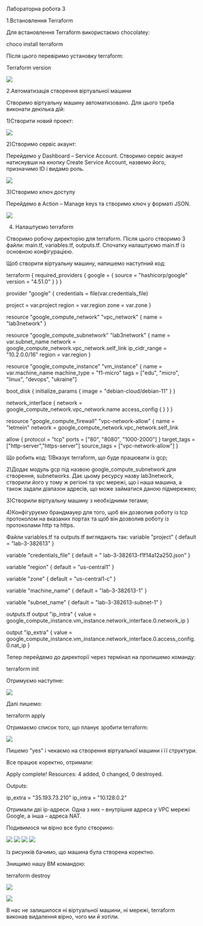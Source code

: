 ﻿Лабораторна робота 3

1.Встановлення Terraform

Для встановлення Terraform використаємо chocolatey:

choco install terraform

Після цього перевіримо установку terraform:

Terraform version

![](screenshots/screen1.png)

2.Автоматизація створення віртуальної машини

Створимо віртуальну машину автоматизовано. Для цього треба виконати декілька дій:

1)Створити новий проект:

![](screenshots\screen2.png)

2)Створимо сервіс акаунт:

Перейдемо у Dashboard – Service Account. Створимо сервіс акаунт натиснувши на кнопку Create Service Account,  назвемо його, призначимо ID і видамо роль.

![](screenshots\screen3.png)

3)Створимо ключ доступу 

Перейдемо в Action – Manage keys та створимо ключ у форматі JSON.

![](screenshots\screen4.png)

4)	Налаштуємо terraform

Створимо робочу директорію для terraform. Після цього створимо 3 файли: main.tf, variables.tf, outputs.tf. Спочатку налаштуємо main.tf із основною конфігурацією.

Щоб створити віртуальну машину, напишемо наступний код:

terraform {
  required_providers {
    google = {
      source = "hashicorp/google"
      version = "4.51.0"
    }
  }
}

provider "google" {
  credentials = file(var.credentials_file)

  project = var.project
  region  = var.region
  zone    = var.zone
}

resource "google_compute_network" "vpc_network" {
  name = "lab3network"
}

resource "google_compute_subnetwork" "lab3network" {
  name          = var.subnet_name
  network       = google_compute_network.vpc_network.self_link
  ip_cidr_range = "10.2.0.0/16"
  region        = var.region
}


resource "google_compute_instance" "vm_instance" {
  name         = var.machine_name
  machine_type = "f1-micro"
  tags = ["edu", "micro", "linux", "devops", "ukraine"]

  boot_disk {
    initialize_params {
      image = "debian-cloud/debian-11"
    }
  }

  network_interface {
    network = google_compute_network.vpc_network.name
    access_config {
    }
  }
}

resource "google_compute_firewall" "vpc-network-allow" {
  name    = "letmein"
  network = google_compute_network.vpc_network.self_link

  allow {
    protocol = "tcp"
    ports    = ["80", "8080", "1000-2000"]
  }
  target_tags = ["http-server","https-server"]
  source_tags = ["vpc-network-allow"]
}


Що робить код:
1)Вказує terraform, що буде працювати із gcp;

2)Додає модуль gcp під назвою google_compute_subnetwork для створення,  subnetworks. Дає цьому ресурсу назву lab3network, створили його у тому ж регіоні та vpc мережі, що і наша машина, а також задали діапазон адресів, що може займатися даною підмережею;

3)Створили віртуальну машину з необхідними тегами;

4)Конфігуруємо брандмауер для того, щоб він дозволив роботу із tcp протоколом на вказаних портах та щоб він дозволив роботу із протоколами http та https.

Файли variables.tf та outputs.tf виглядають так:
variable "project" {
    default = "lab-3-382613"
}

variable "credentials_file" {
    default = " lab-3-382613-f1f14a12a250.json"
}

variable "region" {
    default = "us-central1"
}

variable "zone" {
    default = "us-central1-c"
}

variable "machine_name" {
    default = "lab-3-382613-1"
}

variable "subnet_name" {
  default = "lab-3-382613-subnet-1"
}

outputs.tf
output "ip_intra" {
  value = google_compute_instance.vm_instance.network_interface.0.network_ip
}

output "ip_extra" {
  value = google_compute_instance.vm_instance.network_interface.0.access_config.0.nat_ip
}

Тепер перейдемо до директорії через термінал на пропишемо команду:

terraform init

Отримуємо наступне:

![](screenshots\screen5.png)

Далі пишемо:

terraform apply

Отримаємо список того, що планує зробити terraform:

![](screenshots\screen6.png)

Пишемо  "yes" і чекаємо на створення віртуальної машини і її структури.

Все працює коректно, отримали:

Apply complete! Resources: 4 added, 0 changed, 0 destroyed.

Outputs:

ip_extra = "35.193.73.210"
ip_intra = "10.128.0.2"

Отримали дві ip-адреси. Одна з них – внутрішня адреса у VPC мережі Google, а інша – адреса NAT.

Подивимося чи вірно все було створино:

![](screenshots\screen7.png)
![](screenshots\screen8.png)
![](screenshots\screen9.png)
![](screenshots\screen10.png)

Із рисунків бачимо, що машина була створена коректно. 

Знищимо нашу ВМ командою:

terraform destroy

![](screenshots\screen11.png)

![](screenshots\screen12.png)

В нас не залишилося ні віртуальної машини, ні мережі, terraform виконав видалення вірно, чого ми й хотіли.
